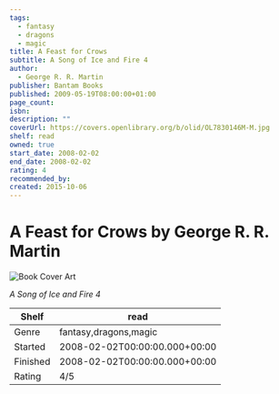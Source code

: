 ```yaml
---
tags:
  - fantasy
  - dragons
  - magic
title: A Feast for Crows
subtitle: A Song of Ice and Fire 4
author:
  - George R. R. Martin
publisher: Bantam Books
published: 2009-05-19T08:00:00+01:00
page_count: 
isbn: 
description: ""
coverUrl: https://covers.openlibrary.org/b/olid/OL7830146M-M.jpg
shelf: read
owned: true
start_date: 2008-02-02
end_date: 2008-02-02
rating: 4
recommended_by: 
created: 2015-10-06
---
```


# A Feast for Crows by George R. R. Martin

![Book Cover Art](https://covers.openlibrary.org/b/olid/OL7830146M-M.jpg)

_A Song of Ice and Fire 4_

| Shelf | read |
| --- | --- |
| Genre | fantasy,dragons,magic |
| Started | 2008-02-02T00:00:00.000+00:00 |
| Finished | 2008-02-02T00:00:00.000+00:00 |
| Rating | 4/5 |

